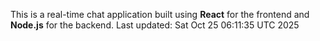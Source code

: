 This is a real-time chat application built using **React** for the frontend and **Node.js** for the backend.
Last updated: Sat Oct 25 06:11:35 UTC 2025
